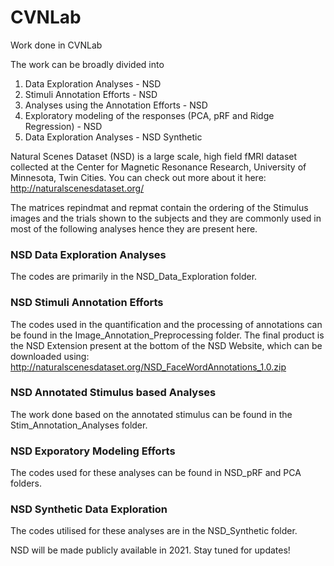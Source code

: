 # CVNLab
Work done in CVNLab

The work can be broadly divided into 
1) Data Exploration Analyses - NSD 
2) Stimuli Annotation Efforts - NSD
3) Analyses using the Annotation Efforts - NSD 
4) Exploratory modeling of the responses (PCA, pRF and Ridge Regression) - NSD
5) Data Exploration Analyses - NSD Synthetic

Natural Scenes Dataset (NSD) is a large scale, high field fMRI dataset collected at the Center for Magnetic Resonance Research, University of Minnesota, Twin Cities. You can check out more about it here: http://naturalscenesdataset.org/

The matrices repindmat and repmat contain the ordering of the Stimulus images and the trials shown to the subjects and they are commonly used in most of the following analyses hence they are present here. 

### NSD Data Exploration Analyses
The codes are primarily in the NSD_Data_Exploration folder.

### NSD Stimuli Annotation Efforts 
The codes used in the quantification and the processing of annotations can be found in the Image_Annotation_Preprocessing folder. The final product is the NSD Extension present at the bottom of the NSD Website, which can be downloaded using: http://naturalscenesdataset.org/NSD_FaceWordAnnotations_1.0.zip

### NSD Annotated Stimulus based Analyses
The work done based on the annotated stimulus can be found in the Stim_Annotation_Analyses folder.

### NSD Exporatory Modeling Efforts
The codes used for these analyses can be found in NSD_pRF and PCA folders.

### NSD Synthetic Data Exploration
The codes utilised for these analyses are in the NSD_Synthetic folder.

NSD will be made publicly available in 2021. Stay tuned for updates!  
